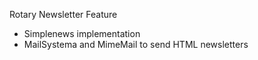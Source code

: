 Rotary Newsletter Feature
- Simplenews implementation
- MailSystema and MimeMail to send HTML newsletters
